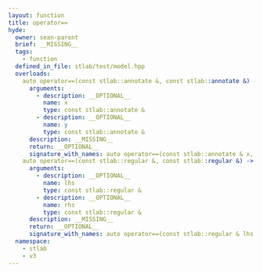 ```yaml
---
layout: function
title: operator==
hyde:
  owner: sean-parent
  brief: __MISSING__
  tags:
    - function
  defined_in_file: stlab/test/model.hpp
  overloads:
    auto operator==(const stlab::annotate &, const stlab::annotate &) -> bool:
      arguments:
        - description: __OPTIONAL__
          name: x
          type: const stlab::annotate &
        - description: __OPTIONAL__
          name: y
          type: const stlab::annotate &
      description: __MISSING__
      return: __OPTIONAL__
      signature_with_names: auto operator==(const stlab::annotate & x, const stlab::annotate & y) -> bool
    auto operator==(const stlab::regular &, const stlab::regular &) -> bool:
      arguments:
        - description: __OPTIONAL__
          name: lhs
          type: const stlab::regular &
        - description: __OPTIONAL__
          name: rhs
          type: const stlab::regular &
      description: __MISSING__
      return: __OPTIONAL__
      signature_with_names: auto operator==(const stlab::regular & lhs, const stlab::regular & rhs) -> bool
  namespace:
    - stlab
    - v3
---
```

